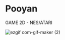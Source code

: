 # Pooyan
GAME 2D - NES/ATARI

![ezgif com-gif-maker (2)](https://user-images.githubusercontent.com/86918376/201923682-77635d42-0379-4125-ab81-d7d59280034f.gif)
